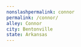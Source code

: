 ```yaml
---
﻿nonslashpermalink: connor
permalink: /connor/
alley: Connor
city: Bentonville
state: Arkansas
---
```

